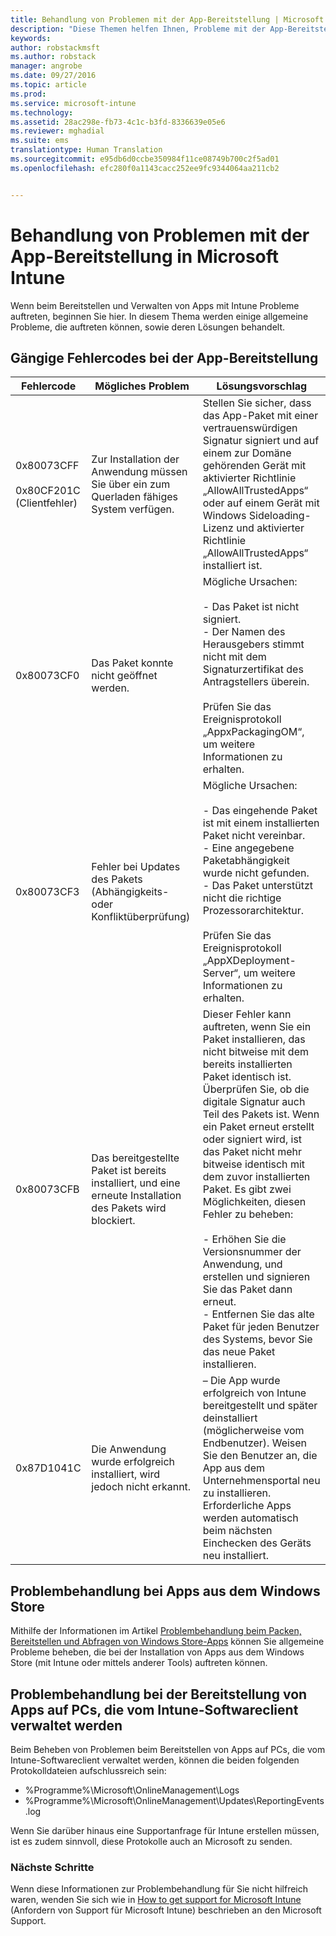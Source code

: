 ```yaml
---
title: Behandlung von Problemen mit der App-Bereitstellung | Microsoft Intune
description: "Diese Themen helfen Ihnen, Probleme mit der App-Bereitstellung mit Microsoft Intune zu lösen."
keywords: 
author: robstackmsft
ms.author: robstack
manager: angrobe
ms.date: 09/27/2016
ms.topic: article
ms.prod: 
ms.service: microsoft-intune
ms.technology: 
ms.assetid: 28ac298e-fb73-4c1c-b3fd-8336639e05e6
ms.reviewer: mghadial
ms.suite: ems
translationtype: Human Translation
ms.sourcegitcommit: e95db6d0ccbe350984f11ce08749b700c2f5ad01
ms.openlocfilehash: efc280f0a1143cacc252ee9fc9344064aa211cb2


---
```


# Behandlung von Problemen mit der App-Bereitstellung in Microsoft Intune
Wenn beim Bereitstellen und Verwalten von Apps mit Intune Probleme auftreten, beginnen Sie hier. In diesem Thema werden einige allgemeine Probleme, die auftreten können, sowie deren Lösungen behandelt.

## Gängige Fehlercodes bei der App-Bereitstellung

|Fehlercode|Mögliches Problem|Lösungsvorschlag|
|--------------|--------------------|------------------------|
|0x80073CFF<br /><br />0x80CF201C (Clientfehler)|Zur Installation der Anwendung müssen Sie über ein zum Querladen fähiges System verfügen.|Stellen Sie sicher, dass das App-Paket mit einer vertrauenswürdigen Signatur signiert und auf einem zur Domäne gehörenden Gerät mit aktivierter Richtlinie „AllowAllTrustedApps“ oder auf einem Gerät mit Windows Sideloading-Lizenz und aktivierter Richtlinie „AllowAllTrustedApps“ installiert ist.|
|0x80073CF0|Das Paket konnte nicht geöffnet werden.|Mögliche Ursachen:<br /><br />-   Das Paket ist nicht signiert.<br />-   Der Namen des Herausgebers stimmt nicht mit dem Signaturzertifikat des Antragstellers überein.<br /><br />Prüfen Sie das Ereignisprotokoll „AppxPackagingOM“, um weitere Informationen zu erhalten.|
|0x80073CF3|Fehler bei Updates des Pakets (Abhängigkeits- oder Konfliktüberprüfung)|Mögliche Ursachen:<br /><br />-   Das eingehende Paket ist mit einem installierten Paket nicht vereinbar.<br />-   Eine angegebene Paketabhängigkeit wurde nicht gefunden.<br />-   Das Paket unterstützt nicht die richtige Prozessorarchitektur.<br /><br />Prüfen Sie das Ereignisprotokoll „AppXDeployment-Server“, um weitere Informationen zu erhalten.|
|0x80073CFB|Das bereitgestellte Paket ist bereits installiert, und eine erneute Installation des Pakets wird blockiert.|Dieser Fehler kann auftreten, wenn Sie ein Paket installieren, das nicht bitweise mit dem bereits installierten Paket identisch ist. Überprüfen Sie, ob die digitale Signatur auch Teil des Pakets ist. Wenn ein Paket erneut erstellt oder signiert wird, ist das Paket nicht mehr bitweise identisch mit dem zuvor installierten Paket. Es gibt zwei Möglichkeiten, diesen Fehler zu beheben:<br /><br />-   Erhöhen Sie die Versionsnummer der Anwendung, und erstellen und signieren Sie das Paket dann erneut.<br />-   Entfernen Sie das alte Paket für jeden Benutzer des Systems, bevor Sie das neue Paket installieren.|
|0x87D1041C|Die Anwendung wurde erfolgreich installiert, wird jedoch nicht erkannt.|– Die App wurde erfolgreich von Intune bereitgestellt und später deinstalliert (möglicherweise vom Endbenutzer). Weisen Sie den Benutzer an, die App aus dem Unternehmensportal neu zu installieren. Erforderliche Apps werden automatisch beim nächsten Einchecken des Geräts neu installiert.|

## Problembehandlung bei Apps aus dem Windows Store

Mithilfe der Informationen im Artikel [Problembehandlung beim Packen, Bereitstellen und Abfragen von Windows Store-Apps](https://msdn.microsoft.com/library/windows/desktop/hh973484.aspx) können Sie allgemeine Probleme beheben, die bei der Installation von Apps aus dem Windows Store (mit Intune oder mittels anderer Tools) auftreten können.

## Problembehandlung bei der Bereitstellung von Apps auf PCs, die vom Intune-Softwareclient verwaltet werden
Beim Beheben von Problemen beim Bereitstellen von Apps auf PCs, die vom Intune-Softwareclient verwaltet werden, können die beiden folgenden Protokolldateien aufschlussreich sein:
- %Programme%\Microsoft\OnlineManagement\Logs
- %Programme%\Microsoft\OnlineManagement\Updates\ReportingEvents.log

Wenn Sie darüber hinaus eine Supportanfrage für Intune erstellen müssen, ist es zudem sinnvoll, diese Protokolle auch an Microsoft zu senden.


### Nächste Schritte
Wenn diese Informationen zur Problembehandlung für Sie nicht hilfreich waren, wenden Sie sich wie in [How to get support for Microsoft Intune](how-to-get-support-for-microsoft-intune.md) (Anfordern von Support für Microsoft Intune) beschrieben an den Microsoft Support.



<!--HONumber=Oct16_HO2-->


